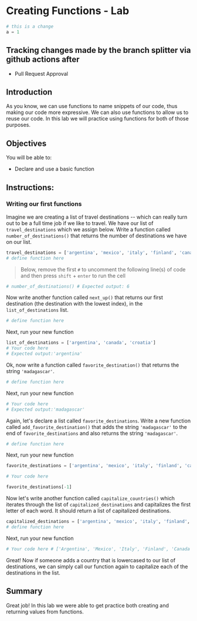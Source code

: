 # Creating Functions - Lab


```python
# this is a change
a = 1
```

## Tracking changes made by the branch splitter via github actions after
* Pull Request Approval


## Introduction

As you know, we can use functions to name snippets of our code, thus making our code more expressive. We can also use functions to allow us to reuse our code. In this lab we will practice using functions for both of those purposes.

## Objectives

You will be able to:

* Declare and use a basic function

## Instructions: 
### Writing our first functions

Imagine we are creating a list of travel destinations -- which can really turn out to be a full time job if we like to travel. We have our list of `travel_destinations` which we assign below. Write a function called `number_of_destinations()` that returns the number of destinations we have on our list.


```python
travel_destinations = ['argentina', 'mexico', 'italy', 'finland', 'canada', 'croatia']
# define function here
```

> Below, remove the first `#` to uncomment the following line(s) of code and then press `shift` + `enter` to run the cell


```python
# number_of_destinations() # Expected output: 6
```

Now write another function called `next_up()` that returns our first destination (the destination with the lowest index), in the `list_of_destinations` list.


```python
# define function here
```

Next, run your new function


```python
list_of_destinations = ['argentina', 'canada', 'croatia']
# Your code here 
# Expected output:'argentina'
```

Ok, now write a function called `favorite_destination()` that returns the string `'madagascar'`.


```python
# define function here
```

Next, run your new function


```python
# Your code here 
# Expected output:'madagascar'
```

Again, let's declare a list called `favorite_destinations`. Write a new function called `add_favorite_destination()` that adds the string `'madagascar'` to the end of `favorite_destinations` and also returns the string `'madagascar'`.


```python
# define function here
```

Next, run your new function


```python
favorite_destinations = ['argentina', 'mexico', 'italy', 'finland', 'canada', 'croatia']

# Your code here 

favorite_destinations[-1] 
```

Now let's write another function called `capitalize_countries()` which iterates through the list of `capitalized_destinations` and capitalizes the first letter of each word. It should return a list of capitalized destinations.


```python
capitalized_destinations = ['argentina', 'mexico', 'italy', 'finland', 'canada', 'croatia']
# define function here
```

Next, run your new function


```python
# Your code here # ['Argentina', 'Mexico', 'Italy', 'Finland', 'Canada', 'Croatia']
```

Great! Now if someone adds a country that is lowercased to our list of destinations, we can simply call our function again to capitalize each of the destinations in the list.

## Summary

Great job! In this lab we were able to get practice both creating and returning values from functions.
